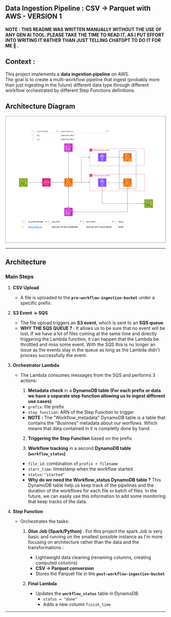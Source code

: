 ## Data Ingestion Pipeline : CSV → Parquet with AWS - VERSION 1

#### NOTE : THIS README WAS WRITTEN MANUALLY WITHOUT THE USE OF ANY GEN AI TOOL. PLEASE TAKE THE TIME TO READ IT, AS I PUT EFFORT INTO WRITING IT RATHER THAN JUST TELLING CHATGPT TO DO IT FOR ME 🙂 .


## Context :

This project implements a **data ingestion pipeline** on AWS.  
The goal is to create a multi-workflow pipeline that ingest (probably more than just ingesting in the future) different data type through different workflow orchestrated by different Step Functions definitions.

## Architecture Diagram

![Pipeline Architecture](Ingestion%20mvp.png)


---

##  Architecture

### Main Steps

1. **CSV Upload**
   - A file is uploaded to the **`pre-workflow-ingestion-bucket`** under a specific prefix.

2. **S3 Event → SQS**
   - The file upload triggers an **S3 event**, which is sent to an **SQS queue**.
   - **WHY THE SQS QUEUE ?** : It allows us to be sure that no event will be lost. If we have a lot of files coming at the same time and directly triggering the Lambda function, it can happen that the Lambda be throttled and miss some event. With the SQS this is no longer an issue as the events stay in the queue as long as the Lambda didn't process successfully the event.

3. **Orchestrator Lambda**
   - The Lambda consumes messages from the SQS and performs 3 actions:
     
     1.  **Metadata check** in a **DynamoDB table (For each prefix or data we have a separate step function allowing us to ingest different use cases)**  
        - `prefix`: file prefix  
        - `step_function`: ARN of the Step Function to trigger
        - **NOTE :** The "Workflow_metadata" DynamoDB table is a table that contains the "Businnes" metadata about our worflows. Which means that data contained in it is completly done by hand.
     
     2.  **Triggering the Step Function** based on the prefix
        
     3.  **Workflow tracking** in a second **DynamoDB table (`workflow_status`)**  
        - `file_id`: combination of `prefix + filename`  
        - `start_time`: timestamp when the workflow started  
        - `status`: `"started"`
        - **Why do we need the Workflow_status  DynamoDB table ?** This DynamoDB table help us keep track of the pipelines and the duration of the workflows for each file or batch of files. In the future, we can easily use this information to add some monitoring that keep tracks of the data.

4. **Step Function**
   - Orchestrates the tasks:
     1. **Glue Job (Spark/Python)** : For this project the spark Job is very basic and running on the smallest possible instance as I'm more focusing on architecture rather than the data and the transformations :
        - Lightweight data cleaning (renaming columns, creating computed columns)  
        - **CSV → Parquet conversion**  
        - Stores the Parquet file in the **`post-workflow-ingestion-bucket`**
          
     3. **Final Lambda**
        - Updates the **`workflow_status`** table in DynamoDB. 
          - `status = "done"`  
          - Adds a new column `finish_time`

---
